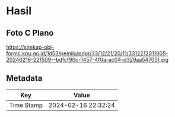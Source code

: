 # Hasil

## Foto C Plano

https://sirekap-obj-formc.kpu.go.id/1d53/pemilu/pdpr/33/12/21/20/11/3312212011005-20240216-221509--bdfcf90c-1457-4f0a-ac04-d329aa54705f.jpg


## Metadata

| Key        | Value               |
| ---------- | ------------------- |
| Time Stamp | 2024-02-16 22:32:24 |



